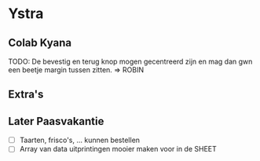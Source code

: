 # Ystra

## Colab Kyana

TODO: De bevestig en terug knop mogen gecentreerd zijn en mag dan gwn een beetje margin tussen zitten. => ROBIN

## Extra's

## Later Paasvakantie

- [ ] Taarten, frisco's, ... kunnen bestellen
- [ ] Array van data uitprintingen mooier maken voor in de SHEET
